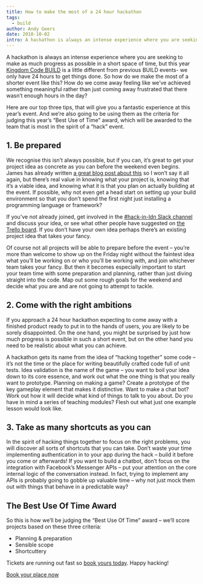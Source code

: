 ```yaml
---
title: How to make the most of a 24 hour hackathon
tags:
  - build
author: Andy Geers
date: 2018-10-02
intro: A hackathon is always an intense experience where you are seeking to make as much progress as possible in a short space of time, but this year's BUILD is a little different from previous BUILD events- we only have 24 hours to get things done.
---
```


A hackathon is always an intense experience where you are seeking to make as much progress as possible in a short space of time, but this year <a href="http://kingdomcode.org.uk/build">Kingdom Code BUILD</a> is a little different from previous BUILD events- we only have 24 hours to get things done. So how do we make the most of a shorter event like this? How do we come away feeling like we’ve achieved something meaningful rather than just coming away frustrated that there wasn’t enough hours in the day?

Here are our top three tips, that will give you a fantastic experience at this year’s event. And we’re also going to be using them as the criteria for judging this year’s “Best Use of Time” award, which will be awarded to the team that is most in the spirit of a “hack” event.

## 1. Be prepared

We recognise this isn’t always possible, but if you can, it’s great to get your project idea as concrete as you can before the weekend even begins. James has already written <a href="https://kingdomcode.org.uk/blog/moving-your-ideas-forward/">a great blog post about this</a> so I won’t say it all again, but there’s real value in knowing what your project is, knowing that it’s a viable idea, and knowing what it is that you plan on actually building at the event. If possible, why not even get a head start on setting up your build environment so that you don’t spend the first night just installing a programming language or framework?

If you’ve not already joined, get involved in the <a href="http://kingdombuilders.io/slack/">#hack-in-ldn Slack channel</a> and discuss your idea, or see what other people have suggested on <a href="https://trello.com/b/KaQkWjex/build-2018-projects">the Trello board</a>. If you don’t have your own idea perhaps there’s an existing project idea that takes your fancy.

Of course not all projects will be able to prepare before the event &#8211; you’re more than welcome to show up on the Friday night without the faintest idea what you’ll be working on or who you’ll be working with, and join whichever team takes your fancy. But then it becomes especially important to start your team time with some preparation and planning, rather than just diving straight into the code. Map out some rough goals for the weekend and decide what you are and are not going to attempt to tackle.

## 2. Come with the right ambitions

If you approach a 24 hour hackathon expecting to come away with a finished product ready to put in to the hands of users, you are likely to be sorely disappointed. On the one hand, you might be surprised by just how much progress is possible in such a short event, but on the other hand you need to be realistic about what you can achieve.

A hackathon gets its name from the idea of “hacking together” some code &#8211; it’s not the time or the place for writing beautifully crafted code full of unit tests. Idea validation is the name of the game &#8211; you want to boil your idea down to its core essence, and work out what the one thing is that you really want to prototype. Planning on making a game? Create a prototype of the key gameplay element that makes it distinctive. Want to make a chat bot? Work out how it will decide what kind of things to talk to you about. Do you have in mind a series of teaching modules? Flesh out what just one example lesson would look like.

## 3. Take as many shortcuts as you can

In the spirit of hacking things together to focus on the right problems, you will discover all sorts of shortcuts that you can take. Don’t waste your time implementing authentication in to your app during the hack &#8211; build it before you come or afterwards! If you want to build a chatbot, don’t focus on the integration with Facebook’s Messenger APIs &#8211; put your attention on the core internal logic of the conversation instead. In fact, trying to implement any APIs is probably going to gobble up valuable time &#8211; why not just mock them out with things that behave in a predictable way?

## The Best Use Of Time Award

So this is how we’ll be judging the “Best Use Of Time” award &#8211; we’ll score projects based on these three criteria:

- Planning &amp; preparation
- Sensible scope
- Shortcuttery

Tickets are running out fast so <a href="http://kingdomcode.org.uk/build"><span style="font-weight: 400;">book yours today</a>. Happy hacking!

<a href="https://kingdomcode.org.uk/build/#tickets">Book your place now</a>
